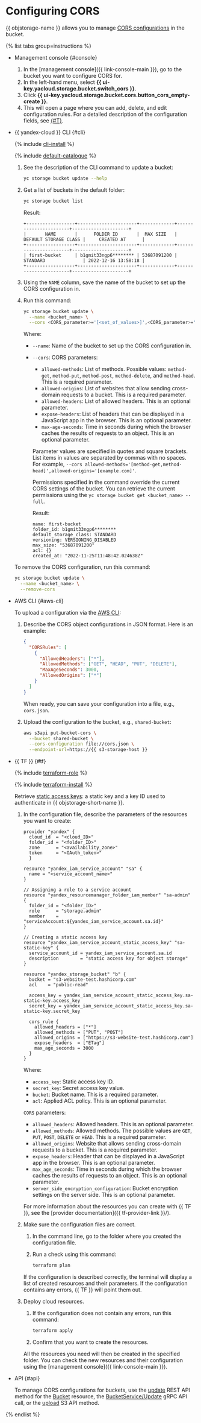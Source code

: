 # Configuring CORS

{{ objstorage-name }} allows you to manage [CORS configurations](../../concepts/cors.md) in the bucket.

{% list tabs group=instructions %}

- Management console {#console}

  1. In the [management console]({{ link-console-main }}), go to the bucket you want to configure CORS for.
  1. In the left-hand menu, select **{{ ui-key.yacloud.storage.bucket.switch_cors }}**.
  1. Click **{{ ui-key.yacloud.storage.bucket.cors.button_cors_empty-create }}**.
  1. This will open a page where you can add, delete, and edit configuration rules. For a detailed description of the configuration fields, see [{#T}](../../s3/api-ref/cors/xml-config.md).

- {{ yandex-cloud }} CLI {#cli}

  {% include [cli-install](../../../_includes/cli-install.md) %}

  {% include [default-catalogue](../../../_includes/default-catalogue.md) %}

  1. See the description of the CLI command to update a bucket:

      ```bash
      yc storage bucket update --help
      ```

  1. Get a list of buckets in the default folder:

      ```bash
      yc storage bucket list
      ```

      Result:

      ```text
      +------------------+----------------------+-------------+-----------------------+---------------------+
      |       NAME       |      FOLDER ID       |  MAX SIZE   | DEFAULT STORAGE CLASS |     CREATED AT      |
      +------------------+----------------------+-------------+-----------------------+---------------------+
      | first-bucket     | b1gmit33ngp6******** | 53687091200 | STANDARD              | 2022-12-16 13:58:18 |
      +------------------+----------------------+-------------+-----------------------+---------------------+
      ```

  1. Using the `NAME` column, save the name of the bucket to set up the CORS configuration in.
  1. Run this command:

      ```bash
      yc storage bucket update \
        --name <bucket_name> \
        --cors <CORS_parameter>='[<set_of_values>]',<CORS_parameter>='[<set_of_values>]',...
      ```

      Where:
      * `--name`: Name of the bucket to set up the CORS configuration in.
      * `--cors`: CORS parameters:
        * `allowed-methods`: List of methods. Possible values: `method-get`, `method-put`, `method-post`, `method-delete`, and `method-head`. This is a required parameter.
        * `allowed-origins`: List of websites that allow sending cross-domain requests to a bucket. This is a required parameter.
        * `allowed-headers`: List of allowed headers. This is an optional parameter.
        * `expose-headers`: List of headers that can be displayed in a JavaScript app in the browser. This is an optional parameter.
        * `max-age-seconds`: Time in seconds during which the browser caches the results of requests to an object. This is an optional parameter.

        Parameter values are specified in quotes and square brackets. List items in values are separated by commas with no spaces. For example, `--cors allowed-methods='[method-get,method-head]',allowed-origins='[example.com]'`.

        Permissions specified in the command override the current CORS settings of the bucket. You can retrieve the current permissions using the `yc storage bucket get <bucket_name> --full`.

        Result:

        ```text
        name: first-bucket
        folder_id: b1gmit33ngp6********
        default_storage_class: STANDARD
        versioning: VERSIONING_DISABLED
        max_size: "53687091200"
        acl: {}
        created_at: "2022-11-25T11:48:42.024638Z"
        ```

  To remove the CORS configuration, run this command:

  ```bash
  yc storage bucket update \
    --name <bucket_name> \
    --remove-cors
  ```

- AWS CLI {#aws-cli}

  To upload a configuration via the [AWS CLI](../../tools/aws-cli.md):

  1. Describe the CORS object configurations in JSON format. Here is an example:

     ```json
     {
       "CORSRules": [
         {
           "AllowedHeaders": ["*"],
           "AllowedMethods": ["GET", "HEAD", "PUT", "DELETE"],
           "MaxAgeSeconds": 3000,
           "AllowedOrigins": ["*"]
         }
       ]
     }
     ```

     When ready, you can save your configuration into a file, e.g., `cors.json`.

  1. Upload the configuration to the bucket, e.g., `shared-bucket`:

     ```bash
     aws s3api put-bucket-cors \
       --bucket shared-bucket \
       --cors-configuration file://cors.json \
       --endpoint-url=https://{{ s3-storage-host }}
     ```

- {{ TF }} {#tf}

  {% include [terraform-role](../../../_includes/storage/terraform-role.md) %}

  {% include [terraform-install](../../../_includes/terraform-install.md) %}

  Retrieve [static access keys](../../../iam/operations/sa/create-access-key.md): a static key and a key ID used to authenticate in {{ objstorage-short-name }}.

  1. In the configuration file, describe the parameters of the resources you want to create:


     ```hcl
     provider "yandex" {
       cloud_id  = "<cloud_ID>"
       folder_id = "<folder_ID>"
       zone      = "<availability_zone>"
       token     = "<OAuth_token>"
       }

     resource "yandex_iam_service_account" "sa" {
       name = "<service_account_name>"
     }

     // Assigning a role to a service account
     resource "yandex_resourcemanager_folder_iam_member" "sa-admin" {
       folder_id = "<folder_ID>"
       role      = "storage.admin"
       member    = "serviceAccount:${yandex_iam_service_account.sa.id}"
     }

     // Creating a static access key
     resource "yandex_iam_service_account_static_access_key" "sa-static-key" {
       service_account_id = yandex_iam_service_account.sa.id
       description        = "static access key for object storage"
     }

     resource "yandex_storage_bucket" "b" {
       bucket = "s3-website-test.hashicorp.com"
       acl    = "public-read"

       access_key = yandex_iam_service_account_static_access_key.sa-static-key.access_key
       secret_key = yandex_iam_service_account_static_access_key.sa-static-key.secret_key

       cors_rule {
         allowed_headers = ["*"]
         allowed_methods = ["PUT", "POST"]
         allowed_origins = ["https://s3-website-test.hashicorp.com"]
         expose_headers  = ["ETag"]
         max_age_seconds = 3000
       }
     }
     ```



     Where:

     * `access_key`: Static access key ID.
     * `secret_key`: Secret access key value.
     * `bucket`: Bucket name. This is a required parameter.
     * `acl`: Applied ACL policy. This is an optional parameter.

     `CORS` parameters:
     * `allowed_headers`: Allowed headers. This is an optional parameter.
     * `allowed_methods`: Allowed methods. The possible values are `GET`, `PUT`, `POST`, `DELETE` or `HEAD`. This is a required parameter.
     * `allowed_origins`: Website that allows sending cross-domain requests to a bucket. This is a required parameter.
     * `expose_headers`: Header that can be displayed in a JavaScript app in the browser. This is an optional parameter. 
     * `max_age_seconds`: Time in seconds during which the browser caches the results of requests to an object. This is an optional parameter.
     * `server_side_encryption_configuration`: Bucket encryption settings on the server side. This is an optional parameter.

     For more information about the resources you can create with {{ TF }}, see the [provider documentation]({{ tf-provider-link }}/).

  1. Make sure the configuration files are correct.
     1. In the command line, go to the folder where you created the configuration file.
     1. Run a check using this command:

        ```bash
        terraform plan
        ```

     If the configuration is described correctly, the terminal will display a list of created resources and their parameters. If the configuration contains any errors, {{ TF }} will point them out.

  1. Deploy cloud resources.
     1. If the configuration does not contain any errors, run this command:

        ```bash
        terraform apply
        ```

     1. Confirm that you want to create the resources.

     All the resources you need will then be created in the specified folder. You can check the new resources and their configuration using the [management console]({{ link-console-main }}).

- API {#api}

  To manage CORS configurations for buckets, use the [update](../../api-ref/Bucket/update.md) REST API method for the [Bucket](../../api-ref/Bucket/index.md) resource, the [BucketService/Update](../../api-ref/grpc/Bucket/update.md) gRPC API call, or the [upload](../../s3/api-ref/cors/upload.md) S3 API method.

{% endlist %}
